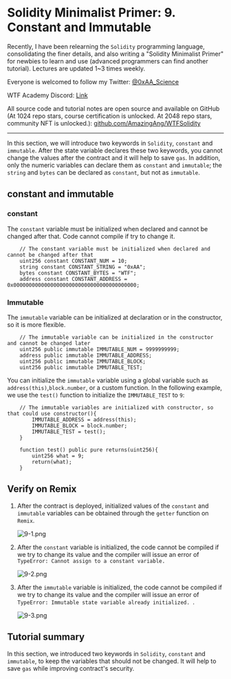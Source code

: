# Solidity Minimalist Primer: 9. Constant and Immutable

Recently, I have been relearning the `Solidity` programming language, consolidating the finer details, and also writing a "Solidity Minimalist Primer" for newbies to learn and use (advanced programmers can find another tutorial). Lectures are updated 1~3 times weekly. 

Everyone is welcomed to follow my Twitter: [@0xAA_Science](https://twitter.com/0xAA_Science)

WTF Academy Discord: [Link](https://discord.gg/5akcruXrsk)

All source code and tutorial notes are open source and available on GitHub (At 1024 repo stars, course certification is unlocked. At 2048 repo stars, community NFT is unlocked.): [github.com/AmazingAng/WTFSolidity](https://github.com/AmazingAng/WTFSolidity)

-----
In this section, we will introduce two keywords in `Solidity`, `constant` and `immutable`. After the state variable declares these two keywords, you cannot change the values after the contract and it will help to save ` gas `. In addition, only the numeric variables can declare them as `constant` and `immutable`; the `string` and ` bytes ` can be declared as `constant`, but not as `immutable`.

## constant and immutable
### constant
The `constant` variable must be initialized when declared and cannot be changed after that. Code cannot compile if try to change it.

``` solidity
    // The constant variable must be initialized when declared and cannot be changed after that
    uint256 constant CONSTANT_NUM = 10;
    string constant CONSTANT_STRING = "0xAA";
    bytes constant CONSTANT_BYTES = "WTF";
    address constant CONSTANT_ADDRESS = 0x0000000000000000000000000000000000000000;
```

### Immutable

The `immutable` variable can be initialized at declaration or in the constructor, so it is more flexible.

``` solidity
    // The immutable variable can be initialized in the constructor and cannot be changed later
    uint256 public immutable IMMUTABLE_NUM = 9999999999;
    address public immutable IMMUTABLE_ADDRESS;
    uint256 public immutable IMMUTABLE_BLOCK;
    uint256 public immutable IMMUTABLE_TEST;
```

You can initialize the `immutable` variable using a global variable such as `address(this)`,`block.number`, or a custom function. In the following example, we use the `test()` function to initialize the `IMMUTABLE_TEST` to `9`:

``` solidity
    // The immutable variables are initialized with constructor, so that could use constructor(){
        IMMUTABLE_ADDRESS = address(this);
        IMMUTABLE_BLOCK = block.number;
        IMMUTABLE_TEST = test();
    }

    function test() public pure returns(uint256){
        uint256 what = 9;
        return(what);
    }
```

## Verify on Remix
1. After the contract is deployed, initialized values of the `constant` and `immutable` variables can be obtained through the `getter` function on `Remix`. 

   ![9-1.png](./img/9-1.png)   
   
2. After the `constant` variable is initialized, the code cannot be compiled if we try to change its value and the compiler will issue an error of `TypeError: Cannot assign to a constant variable.`

   ![9-2.png](./img/9-2.png)   
   
3. After the `immutable` variable is initialized, the code cannot be compiled if we try to change its value and the compiler will issue an error of `TypeError: Immutable state variable already initialized. `.

   ![9-3.png](./img/9-3.png)

## Tutorial summary

In this section, we introduced two keywords in `Solidity`, `constant` and `immutable`, to keep the variables that should not be changed. It will help to save `gas` while improving contract's security.


